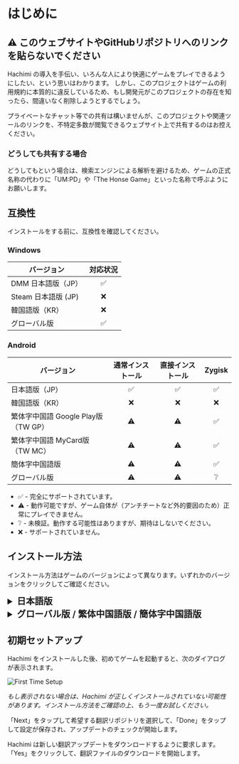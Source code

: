 # はじめに

## ⚠️ このウェブサイトやGitHubリポジトリへのリンクを貼らないでください
Hachimi の導入を手伝い、いろんな人により快適にゲームをプレイできるようにしたい、という思いはわかります。
しかし、このプロジェクトはゲームの利用規約に本質的に違反しているため、もし開発元がこのプロジェクトの存在を知ったら、間違いなく削除しようとするでしょう。

プライベートなチャット等での共有は構いませんが、このプロジェクトや関連ツールのリンクを、不特定多数が閲覧できるウェブサイト上で共有するのはお控えください。

### どうしても共有する場合
どうしてもという場合は、検索エンジンによる解析を避けるため、ゲームの正式名称の代わりに「UM:PD」や「The Honse Game」といった名称で呼ぶようにお願いします。

## 互換性

インストールをする前に、互換性を確認してください。

### Windows
| バージョン | 対応状況 |
| --- | :---: |
| DMM 日本語版（JP） | ✅ |
| Steam 日本語版 (JP) | ❌ |
| 韓国語版（KR） | ❌ |
| グローバル版 | ✅ |

### Android


| バージョン | 通常インストール | 直接インストール | Zygisk |
| --- | :---: | :---: | :---: |
| 日本語版（JP） | ✅ | ✅ | ✅ |
| 韓国語版（KR） | ❌ | ❌ | ❌ |
| 繁体字中国語 Google Play版（TW GP） | ⚠️ | ⚠️ | ✅ |
| 繁体字中国語 MyCard版（TW MC） | ⚠️ | ⚠️ | ✅ |
| 簡体字中国語版 | ⚠️ | ⚠️ | ✅ |
| グローバル版 | ⚠️ | ⚠️ | ❔ |
- ✅ - 完全にサポートされています。
- ⚠️ - 動作可能ですが、ゲーム自体が（アンチチートなど外的要因のため）正常にプレイできません。
- ❔ - 未検証。動作する可能性はありますが、期待はしないでください。
- ❌ - サポートされていません。


## インストール方法

インストール方法はゲームのバージョンによって異なります。いずれかのバージョンをクリックしてご確認ください。

<details>
<summary style="font-size: 20px; font-weight: 600;">日本語版</summary>

### Windows

v0.13.0の時点では、インストールする方法は2つあります。
**インストーラーを使うか、手動でやるか、どちらか1つだけの方法を選んでください。複数の方法を同時に使用しないでください。**

#### 方法 1:「.local」フォルダを使った DLL リダイレクト（UnityPlayer.dll 用）（推奨）

::: warning
Vanguardなどの一部のアンチチートは、保護対象のゲームに直接影響を与えない場合でも、システム上で DLL リダイレクトが有効になっている場合、その動作を問題視する場合があります。Vanguardや、同様のチェックを行う他のアンチチートを使用しているゲームをプレイする際には、必ず DLL リダイレクトを無効にしてください。
:::

::: info
インストール後にゲームが起動しない場合は、ゲームがインストールされているフォルダに行き、ゲームの exe ファイルを右クリックし、プロパティを開き、 **「全画面表示の最適化を無効にする」** オプションを有効化してください。
:::

- **インストーラーの使い方:** 最新バージョンの「hachimi_installer.exe」を[リリースページ](https://github.com/Hachimi-Hachimi/Hachimi/releases)からダウンロードし、実行します。 そして **"UnityPlayer.dll" as the target（「UnityPlayer.dll」をターゲットにする）** を選択し、「install」をクリックします。

初めてインストールする際に、インストーラーが .local フォルダを使った DLL リダイレクトを有効にするように確認する場合があります。「OK」をクリックすると有効になります。**動作させるためには、有効にした後、コンピューターを再起動する必要があります。**

- **手動でやる場合**
1. [こちらの記事](https://learn.microsoft.com/ja-jp/windows/win32/dlls/dynamic-link-library-redirection#optional-configure-the-registry)の「レジストリを構成する」を参考にし、 DLL リダイレクトを有効にしてから、コンピューターを再起動します。
2. 最新バージョンの「hachimi.dll」を[リリースページ](https://github.com/Hachimi-Hachimi/Hachimi/releases)からダウンロードします。
3. ゲームがインストールされているフォルダ内に「umamusume.exe.local」という名前の新しいフォルダを作成して、ダウンロードした DLL ファイルをそこに移動し、ファイル名を「UnityPlayer.dll」に変更します。
4. 最新バージョンの「cellar.dll」を[Cellarのリリースページ](https://github.com/Hachimi-Hachimi/Cellar/releases)からダウンロードします。
5. ダウンロードしたファイルを「umamusume.exe.local」フォルダに移動し、「apphelp.dll」に名前を変更してください

::: info
LoLやValorantをプレイしたい方へ：これらのゲームをプレイするたびに、 DLL リダイレクトを無効にする必要がありますが、こちらのプログラムを使えば、簡単に有効化や無効化ができます : https://github.com/LeadRDRK/DotLocalToggle/releases プログラムを実行し、 DLL リダイレクトが無効化されたと表示されたら、コンピューターを再起動してください。
:::

#### 方法 2: プラグインのシミング（cri_mana_vpx.dll）

::: warning
この方法は、最近のアップデートにより使用ができなくなりました。方法 1に移行する場合は、以下のガイドに従ってください。
:::

#### 方法 2から 方法 1に移行する
方法 2から方法 1に移行することはできますが、逆の場合よりも少し難しいです (方法 1 → 方法 2の場合は、アンインストールして再インストールするだけです)。
まず、Shinmy を完全にアンインストールする必要があります。 DMM を終了しても Shinmy は最大30秒間起動し続け、その間であれば自動的に復元されるため、削除する際には Shinmy が起動していないことを確認してください。**一番簡単な方法はインストーラーを使用することです**（アンインストーラーとしても動作するため）。インストーラーを使用すると、すべてが自動的にクリーンアップされます。


これらの手順が終わったあとは、Hachimi を通常通りアンインストールできます。

### Android

一番簡単な方法は[ウマPatcher](https://github.com/LeadRDRK/UmaPatcher)（APK を編集するアプリ）を使用することです。ゲームがまだインストールされていない場合に推奨です。

::: danger
すでにゲームをインストールしている場合、パッチ適用済みのものを初めてインストールする前にアンインストールする必要があります。その後は、別のパッチ適用済みのものをインストールすることで、ゲームのアンインストールをせずにアップデートすることができます。
:::

::: danger
APKPure からダウンロードした APK は使用しないでください。不具合の発生が報告されています。
:::

1. 最新バージョンのウマPatcherを[リリースページ](https://github.com/LeadRDRK/UmaPatcher/releases)からダウンロードし、インストールします。
2. ゲームのインストールパッケージを準備します。パッケージの形式は以下のとおりです。
    - **分割 APK ファイル**: ベース APK ファイルと、いずれか1つの分割構成 APK ファイル（例: config.arm64_v8a、config.armeabi-v7aなど）です。
	お使いの端末に適した構成 APK ファイルを1つ選択してください。
	これは現在、日本語版でのみ使用されています。
    - **単一 APK ファイル**: すべての構成を含んだフルサイズの APK ファイルです。
    - **XAPK ファイル**: 分割 APK ファイルを ZIP 形式でまとめ、拡張子を XAPK に変更したファイルです。
3. ウマPatcher を起動して、「Normal install」を選び、準備したファイル（単一または複数）を選択します。
4. 「Patch」をタップすると、パッチ適用とインストールが行われます。

アプリがアップデートされるたびに、ステップ2からやり直す必要があります。

#### ルート化済みのユーザーの場合
ウマPatcher にはルート化済みの場合のインストールオプションがあり、ゲームをアンインストールすることなく、アプリストアから通常通りアップデートできます。

ゲームをインストールしたら、ホーム画面上部のカードをタップして、パッチを適用したいアプリ（必要な場合）を選択します。インストール方法として「Direct install」を選択し、「Patch」をタップします。ファイルを選択する必要はありません。

アプリがアップデートされるたびに、再度インストールする必要があります。

#### 手動でやる場合
1. ビルドをするか、ビルド済みライブラリを[リリースページ](https://github.com/Hachimi-Hachimi/Hachimi/releases)からダウンロードします。
2. ゲームの APK ファイルを抽出します。[apktool](https://apktool.org/)を使用することをお勧めします。
3. 「lib」フォルダ内の各フォルダにある「libmain.so」ファイルの名前を「libmain_orig.so」に変更します。
4. プロキシライブラリを対応するフォルダにコピー（例：「libmain-arm64-v8a.so」は「lib/arm64-v8a」にコピー）し、名前を「libmain.so」に変更します。
5. APK ファイルをビルドし、インストールします。

</details>

<details>
<summary style="font-size: 20px; font-weight: 600;">グローバル版 / 繁体中国語版 / 簡体字中国語版</summary>

### Windows

- インストーラーを使う方法: 最新の `hachimi_installer.exe` を[リリースページ](https://github.com/Hachimi-Hachimi/Hachimi-Unity2020/releases)からダウンロード、起動し、インストールボタンをクリックします。どのように動作するかがよくわからない場合は、オプションを変更しないでください。
- 手動でやる方法: 最新の `hachimi.dll` を[リリースページ](https://github.com/Hachimi-Hachimi/Hachimi-Unity2020/releases)からダウンロードした後、ファイルをゲームのインストールフォルダに移動し、ファイル名を「winhttp.dll」、「version.dll」、「opengl32.dll」のいずれかに変更します。

### Android

::: warning
これらのバージョンは、ルート権限なしでは Hachimi は使用できません。
:::

#### Zygisk
最新の Zygisk の zip ファイルを[リリースページ](https://github.com/Hachimi-Hachimi/Hachimi-Unity2020/releases)からダウンロードし、Magisk または KernelSU（Zygisk Next と併用）でインストールしてください。

</details>


## 初期セットアップ
Hachimi をインストールした後、初めてゲームを起動すると、次のダイアログが表示されます。

![First Time Setup](/assets/first-time-setup.jpg)

*もし表示されない場合は、Hachimi が正しくインストールされていない可能性があります。インストール方法をご確認の上、もう一度お試しください。*

「Next」をタップして希望する翻訳リポジトリを選択して、「Done」をタップして設定が保存され、アップデートのチェックが開始します。

Hachimi は新しい翻訳アップデートをダウンロードするように要求します。「Yes」をクリックして、翻訳ファイルのダウンロードを開始します。